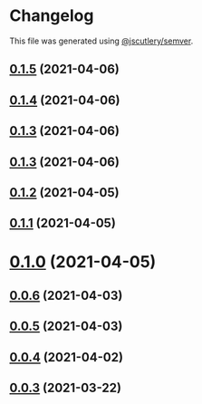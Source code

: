 # Changelog

This file was generated using [@jscutlery/semver](https://github.com/jscutlery/semver).

## [0.1.5](https://github.com/juicycleff/ultimate-backend/compare/v0.1.4...v0.1.5) (2021-04-06)



## [0.1.4](https://github.com/juicycleff/ultimate-backend/compare/v0.1.3...v0.1.4) (2021-04-06)



## [0.1.3](https://github.com/juicycleff/ultimate-backend/compare/v0.1.2...v0.1.3) (2021-04-06)



## [0.1.3](https://github.com/juicycleff/ultimate-backend/compare/v0.1.2...v0.1.3) (2021-04-06)



## [0.1.2](https://github.com/juicycleff/ultimate-backend/compare/v0.1.1...v0.1.2) (2021-04-05)



## [0.1.1](https://github.com/juicycleff/ultimate-backend/compare/v0.1.0...v0.1.1) (2021-04-05)



# [0.1.0](https://github.com/juicycleff/ultimate-backend/compare/v0.0.6...v0.1.0) (2021-04-05)



## [0.0.6](https://github.com/juicycleff/ultimate-backend/compare/v0.0.5...v0.0.6) (2021-04-03)



## [0.0.5](https://github.com/juicycleff/ultimate-backend/compare/v0.0.4...v0.0.5) (2021-04-03)



## [0.0.4](https://github.com/juicycleff/ultimate-backend/compare/v0.0.3...v0.0.4) (2021-04-02)



## [0.0.3](https://github.com/juicycleff/ultimate-backend/compare/v0.0.2...v0.0.3) (2021-03-22)
